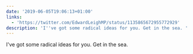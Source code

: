 ```yaml
---
date: '2019-06-05T19:06:13+01:00'
links:
  - 'https://twitter.com/EdwardLeighMP/status/1135865672955772929'
description: 'I''ve got some radical ideas for you. Get in the sea. '
---
```

I've got some radical ideas for you. Get in the sea. 
